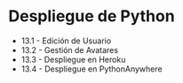 # Despliegue de Python

- 13.1 - Edición de Usuario
- 13.2 - Gestión de Avatares
- 13.3 - Despliegue en Heroku
- 13.4 - Despliegue en PythonAnywhere